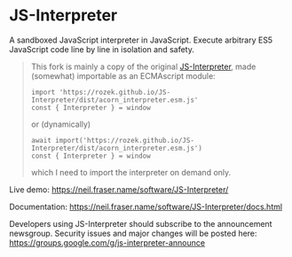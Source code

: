JS-Interpreter
==============

A sandboxed JavaScript interpreter in JavaScript.  Execute arbitrary ES5
JavaScript code line by line in isolation and safety.

> This fork is mainly a copy of the original [JS-Interpreter](https://github.com/NeilFraser/JS-Interpreter), made (somewhat) importable as an ECMAscript module:
> 
> `import 'https://rozek.github.io/JS-Interpreter/dist/acorn_interpreter.esm.js'` <br>
> `const { Interpreter } = window`
> 
> or (dynamically)
>
> `await import('https://rozek.github.io/JS-Interpreter/dist/acorn_interpreter.esm.js')` <br>
> `const { Interpreter } = window`
>
> which I need to import the interpreter on demand only.

Live demo:
https://neil.fraser.name/software/JS-Interpreter/

Documentation:
https://neil.fraser.name/software/JS-Interpreter/docs.html

Developers using JS-Interpreter should subscribe to the announcement newsgroup.
Security issues and major changes will be posted here:
https://groups.google.com/g/js-interpreter-announce
